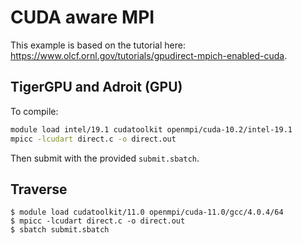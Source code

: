 # CUDA aware MPI

This example is based on the tutorial here: <https://www.olcf.ornl.gov/tutorials/gpudirect-mpich-enabled-cuda>.

## TigerGPU and Adroit (GPU)

To compile:

```bash
module load intel/19.1 cudatoolkit openmpi/cuda-10.2/intel-19.1
mpicc -lcudart direct.c -o direct.out
```

Then submit with the provided `submit.sbatch`.

## Traverse

```
$ module load cudatoolkit/11.0 openmpi/cuda-11.0/gcc/4.0.4/64 
$ mpicc -lcudart direct.c -o direct.out
$ sbatch submit.sbatch
```
